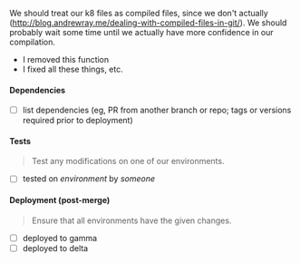 We should treat our k8 files as compiled files, since we don't actually (http://blog.andrewray.me/dealing-with-compiled-files-in-git/). We should probably wait some time until we actually have more confidence in our compilation.

[//]: # (Let's get your best description here about what's happend! Here's a list as well, if you like:)

* I removed this function
* I fixed all these things, etc.

#### Dependencies

- [ ] list dependencies (eg, PR from another branch or repo; tags or versions required prior to deployment)

#### Tests

> Test any modifications on one of our environments.

- [ ] tested on _environment_ by _someone_

#### Deployment (post-merge)

> Ensure that all environments have the given changes.

- [ ] deployed to gamma
- [ ] deployed to delta
